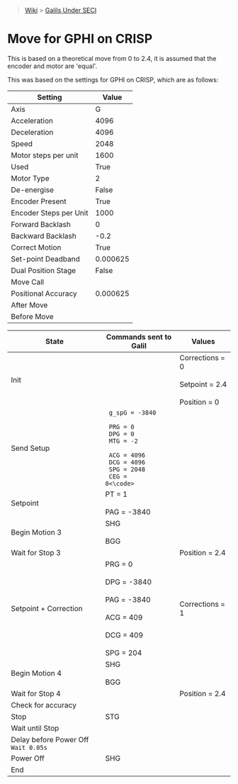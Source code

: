 > [Wiki](Home) > [Galils Under SECI](galils-under-seci)

# Move for GPHI on CRISP

This is based on a theoretical move from 0 to 2.4, it is assumed that the encoder and motor are 'equal'.

This was based on the settings for GPHI  on CRISP, which are as follows:

| Setting | Value |
| --- | --- |
| Axis | G |
| Acceleration | 4096 |
| Deceleration | 4096 |
| Speed | 2048 |
| Motor steps per unit | 1600 |
| Used | True |
| Motor Type | 2 |
| De-energise | False |
| Encoder Present | True |
| Encoder Steps per Unit | 1000 |
| Forward Backlash | 0 |
| Backward Backlash | -0.2 |
| Correct Motion | True |
| Set-point Deadband | 0.000625 |
| Dual Position Stage | False |
| Move Call | |
| Positional Accuracy | 0.000625 |
| After Move | |
| Before Move | |


| State | Commands sent to Galil | Values |
| --- | --- | --- |
| Init | | Corrections = 0 <br><br> Setpoint = 2.4 <br><br> Position = 0 |
| Send Setup | <code> g_spG = -3840 <br><br> PRG = 0 <br> DPG = 0 <br> MTG = -2 <br> ACG = 4096 <br> DCG = 4096 <br> SPG = 2048 <br> CEG = 0<\code> | |
| Setpoint | PT = 1 <br><br> PAG = -3840 | |
| Begin Motion 3 | SHG <br><br> BGG | |
| Wait for Stop 3 | | Position = 2.4 |
| Setpoint + Correction | PRG = 0 <br><br> DPG = -3840 <br><br> PAG = -3840 <br><br> ACG = 409 <br><br> DCG = 409 <br><br> SPG = 204 | Corrections = 1 |
| Begin Motion 4 | SHG <br><br> BGG | |
| Wait for Stop 4 | | Position = 2.4 |
| Check for accuracy | | |
| Stop | STG | |
| Wait until Stop | | |
| Delay before Power Off `Wait 0.05s` | | |
| Power Off | SHG | |
| End | | |